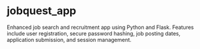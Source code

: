# jobquest_app
Enhanced job search and recruitment app using Python and Flask. Features include user registration, secure password hashing, job posting dates, application submission, and session management.
